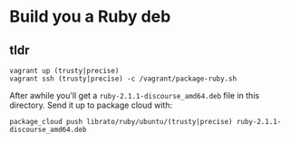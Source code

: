# Build you a Ruby deb

## tldr

```
vagrant up (trusty|precise)
vagrant ssh (trusty|precise) -c /vagrant/package-ruby.sh
```

After awhile you'll get a `ruby-2.1.1-discourse_amd64.deb` file in this directory. Send it up to package cloud with:

```
package_cloud push librato/ruby/ubuntu/(trusty|precise) ruby-2.1.1-discourse_amd64.deb
```


